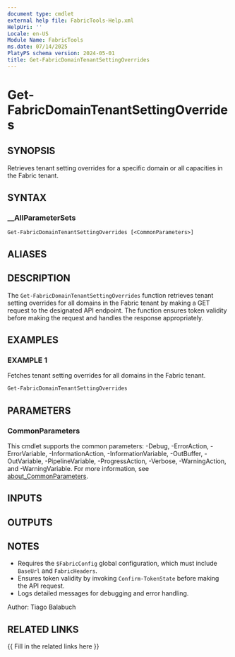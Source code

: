 ```yaml
---
document type: cmdlet
external help file: FabricTools-Help.xml
HelpUri: ''
Locale: en-US
Module Name: FabricTools
ms.date: 07/14/2025
PlatyPS schema version: 2024-05-01
title: Get-FabricDomainTenantSettingOverrides
---
```


# Get-FabricDomainTenantSettingOverrides

## SYNOPSIS

Retrieves tenant setting overrides for a specific domain or all capacities in the Fabric tenant.

## SYNTAX

### __AllParameterSets

```
Get-FabricDomainTenantSettingOverrides [<CommonParameters>]
```

## ALIASES

## DESCRIPTION

The `Get-FabricDomainTenantSettingOverrides` function retrieves tenant setting overrides for all domains in the Fabric tenant by making a GET request to the designated API endpoint.
The function ensures token validity before making the request and handles the response appropriately.

## EXAMPLES

### EXAMPLE 1

Fetches tenant setting overrides for all domains in the Fabric tenant.

```powershell
Get-FabricDomainTenantSettingOverrides
```

## PARAMETERS

### CommonParameters

This cmdlet supports the common parameters: -Debug, -ErrorAction, -ErrorVariable,
-InformationAction, -InformationVariable, -OutBuffer, -OutVariable, -PipelineVariable,
-ProgressAction, -Verbose, -WarningAction, and -WarningVariable. For more information, see
[about_CommonParameters](https://go.microsoft.com/fwlink/?LinkID=113216).

## INPUTS

## OUTPUTS

## NOTES

- Requires the `$FabricConfig` global configuration, which must include `BaseUrl` and `FabricHeaders`.
- Ensures token validity by invoking `Confirm-TokenState` before making the API request.
- Logs detailed messages for debugging and error handling.

Author: Tiago Balabuch

## RELATED LINKS

{{ Fill in the related links here }}

